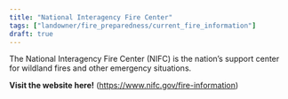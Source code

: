 ```yaml
---
title: "National Interagency Fire Center"
tags: ["landowner/fire_preparedness/current_fire_information"]
draft: true
---
```


The National Interagency Fire Center (NIFC) is the nation’s support center for wildland fires and other emergency situations. 


**Visit the website here!** (https://www.nifc.gov/fire-information)

